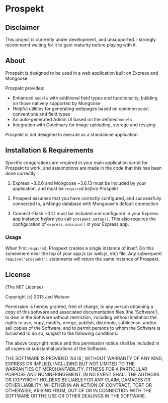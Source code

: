 Prospekt
========


## Disclaimer

This project is currently under development, and unsupported. I strongly recommend waiting
for it to gain maturity before playing with it.


## About

Prospekt is designed to be used in a web application built on Express and Mongoose.

Prospekt provides:
*	Enhanced `models` with additional field types and functionality, building on those
	natively supported by Mongoose
*	Helpful utilities for generating webpages based on common `model` conventions and
	field types
*	An auto-generated Admin UI based on the defined `models`
*	Integration with Coudinary for image uploading, storage and resizing

Prospekt is *not* designed to execute as a standalone application.


## Installation & Requirements

Specific congurations are required in your main application script for Prospekt to work,
and assumptions are made in the code that this has been done correctly.

1.	Express ~3.2.6 and Mongoose ~3.6.13 must be included by your application, and must
	be `require`d *before* Prospekt
	
2.	Prospekt assumes that you have correctly configured, and successfully connected to,
	a Mongo database with Mongoose's default connection

3.	Connect-Flash ~0.1.1 must be included and configured in your Express app instance
	*before* you call `prospekt.setup()`. This also requires the configuration of
	`express.session()` in your Express app.


### Usage

When first `require`d, Prospekt creates a single instance of itself. Do this somewhere
near the top of your app.js (or web.js, etc) file. Any subsequent `require('prospekt')`
statements will return the same instance of Prospekt.


## License

(The MIT License)

Copyright (c) 2013 Jed Watson

Permission is hereby granted, free of charge, to any person obtaining
a copy of this software and associated documentation files (the
'Software'), to deal in the Software without restriction, including
without limitation the rights to use, copy, modify, merge, publish,
distribute, sublicense, and/or sell copies of the Software, and to
permit persons to whom the Software is furnished to do so, subject to
the following conditions:

The above copyright notice and this permission notice shall be
included in all copies or substantial portions of the Software.

THE SOFTWARE IS PROVIDED 'AS IS', WITHOUT WARRANTY OF ANY KIND,
EXPRESS OR IMPLIED, INCLUDING BUT NOT LIMITED TO THE WARRANTIES OF
MERCHANTABILITY, FITNESS FOR A PARTICULAR PURPOSE AND NONINFRINGEMENT.
IN NO EVENT SHALL THE AUTHORS OR COPYRIGHT HOLDERS BE LIABLE FOR ANY
CLAIM, DAMAGES OR OTHER LIABILITY, WHETHER IN AN ACTION OF CONTRACT,
TORT OR OTHERWISE, ARISING FROM, OUT OF OR IN CONNECTION WITH THE
SOFTWARE OR THE USE OR OTHER DEALINGS IN THE SOFTWARE.